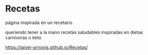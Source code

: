 # Recetas

página inspirada en un recetario

queriendo tener a la mano recetas saludables inspiradas en dietas carnívoras o keto


https://jaiver-arnovis.github.io/Recetas/